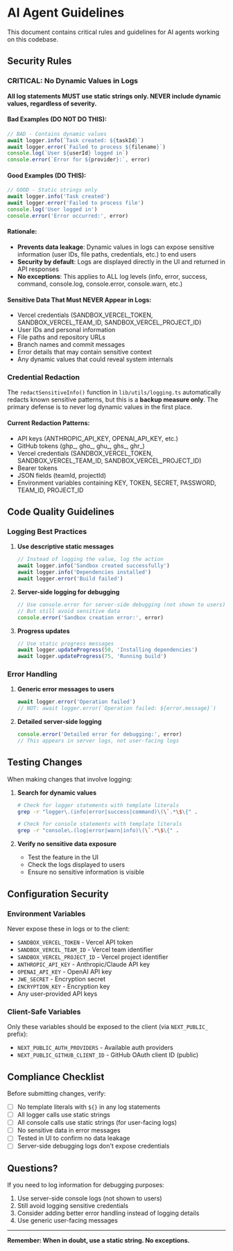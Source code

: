 # AI Agent Guidelines

This document contains critical rules and guidelines for AI agents working on this codebase.

## Security Rules

### CRITICAL: No Dynamic Values in Logs

**All log statements MUST use static strings only. NEVER include dynamic values, regardless of severity.**

#### Bad Examples (DO NOT DO THIS):
```typescript
// BAD - Contains dynamic values
await logger.info(`Task created: ${taskId}`)
await logger.error(`Failed to process ${filename}`)
console.log(`User ${userId} logged in`)
console.error(`Error for ${provider}:`, error)
```

#### Good Examples (DO THIS):
```typescript
// GOOD - Static strings only
await logger.info('Task created')
await logger.error('Failed to process file')
console.log('User logged in')
console.error('Error occurred:', error)
```

#### Rationale:
- **Prevents data leakage**: Dynamic values in logs can expose sensitive information (user IDs, file paths, credentials, etc.) to end users
- **Security by default**: Logs are displayed directly in the UI and returned in API responses
- **No exceptions**: This applies to ALL log levels (info, error, success, command, console.log, console.error, console.warn, etc.)

#### Sensitive Data That Must NEVER Appear in Logs:
- Vercel credentials (SANDBOX_VERCEL_TOKEN, SANDBOX_VERCEL_TEAM_ID, SANDBOX_VERCEL_PROJECT_ID)
- User IDs and personal information
- File paths and repository URLs
- Branch names and commit messages
- Error details that may contain sensitive context
- Any dynamic values that could reveal system internals

### Credential Redaction

The `redactSensitiveInfo()` function in `lib/utils/logging.ts` automatically redacts known sensitive patterns, but this is a **backup measure only**. The primary defense is to never log dynamic values in the first place.

#### Current Redaction Patterns:
- API keys (ANTHROPIC_API_KEY, OPENAI_API_KEY, etc.)
- GitHub tokens (ghp_, gho_, ghu_, ghs_, ghr_)
- Vercel credentials (SANDBOX_VERCEL_TOKEN, SANDBOX_VERCEL_TEAM_ID, SANDBOX_VERCEL_PROJECT_ID)
- Bearer tokens
- JSON fields (teamId, projectId)
- Environment variables containing KEY, TOKEN, SECRET, PASSWORD, TEAM_ID, PROJECT_ID

## Code Quality Guidelines

### Logging Best Practices

1. **Use descriptive static messages**
   ```typescript
   // Instead of logging the value, log the action
   await logger.info('Sandbox created successfully')
   await logger.info('Dependencies installed')
   await logger.error('Build failed')
   ```

2. **Server-side logging for debugging**
   ```typescript
   // Use console.error for server-side debugging (not shown to users)
   // But still avoid sensitive data
   console.error('Sandbox creation error:', error)
   ```

3. **Progress updates**
   ```typescript
   // Use static progress messages
   await logger.updateProgress(50, 'Installing dependencies')
   await logger.updateProgress(75, 'Running build')
   ```

### Error Handling

1. **Generic error messages to users**
   ```typescript
   await logger.error('Operation failed')
   // NOT: await logger.error(`Operation failed: ${error.message}`)
   ```

2. **Detailed server-side logging**
   ```typescript
   console.error('Detailed error for debugging:', error)
   // This appears in server logs, not user-facing logs
   ```

## Testing Changes

When making changes that involve logging:

1. **Search for dynamic values**
   ```bash
   # Check for logger statements with template literals
   grep -r "logger\.(info|error|success|command)\(\`.*\$\{" .
   
   # Check for console statements with template literals
   grep -r "console\.(log|error|warn|info)\(\`.*\$\{" .
   ```

2. **Verify no sensitive data exposure**
   - Test the feature in the UI
   - Check the logs displayed to users
   - Ensure no sensitive information is visible

## Configuration Security

### Environment Variables

Never expose these in logs or to the client:
- `SANDBOX_VERCEL_TOKEN` - Vercel API token
- `SANDBOX_VERCEL_TEAM_ID` - Vercel team identifier
- `SANDBOX_VERCEL_PROJECT_ID` - Vercel project identifier
- `ANTHROPIC_API_KEY` - Anthropic/Claude API key
- `OPENAI_API_KEY` - OpenAI API key
- `JWE_SECRET` - Encryption secret
- `ENCRYPTION_KEY` - Encryption key
- Any user-provided API keys

### Client-Safe Variables

Only these variables should be exposed to the client (via `NEXT_PUBLIC_` prefix):
- `NEXT_PUBLIC_AUTH_PROVIDERS` - Available auth providers
- `NEXT_PUBLIC_GITHUB_CLIENT_ID` - GitHub OAuth client ID (public)

## Compliance Checklist

Before submitting changes, verify:

- [ ] No template literals with `${}` in any log statements
- [ ] All logger calls use static strings
- [ ] All console calls use static strings (for user-facing logs)
- [ ] No sensitive data in error messages
- [ ] Tested in UI to confirm no data leakage
- [ ] Server-side debugging logs don't expose credentials

## Questions?

If you need to log information for debugging purposes:
1. Use server-side console logs (not shown to users)
2. Still avoid logging sensitive credentials
3. Consider adding better error handling instead of logging details
4. Use generic user-facing messages

---

**Remember: When in doubt, use a static string. No exceptions.**


